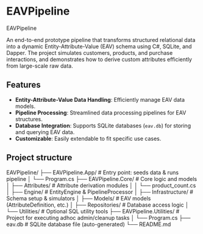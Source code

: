 # EAVPipeline

EAVPipeline

An end-to-end prototype pipeline that transforms structured relational data into a dynamic Entity-Attribute-Value (EAV) schema using C#, SQLite, and Dapper. The project simulates customers, products, and purchase interactions, and demonstrates how to derive custom attributes efficiently from large-scale raw data.


## Features

- **Entity-Attribute-Value Data Handling**: Efficiently manage EAV data models.
- **Pipeline Processing**: Streamlined data processing pipelines for EAV structures.
- **Database Integration**: Supports SQLite databases (`eav.db`) for storing and querying EAV data.
- **Customizable**: Easily extendable to fit specific use cases.

## Project structure
EAVPipeline/
├── EAVPipeline.App/                  # Entry point: seeds data & runs pipeline
│   └── Program.cs
├── EAVPipeline.Core/                # Core logic and models
│   ├── Attributes/                  # Attribute derivation modules
│   │   └── product_count.cs
│   ├── Engine/                      # EntityEngine & PipelineProcessor
│   ├── Infrastructure/             # Schema setup & simulators
│   ├── Models/                     # EAV models (AttributeDefinition, etc.)
│   ├── Repositories/               # Database access logic
│   └── Utilities/                  # Optional SQL utility tools
├── EAVPipeline.Utilities/          # Project for executing adhoc admin/cleanup tasks
│   └── Program.cs
├── eav.db                          # SQLite database file (auto-generated)
└── README.md 

